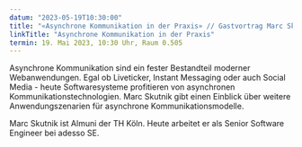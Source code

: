 ```yaml
---
datum: "2023-05-19T10:30:00"
title: "«Asynchrone Kommunikation in der Praxis» // Gastvortrag Marc Skutnik"
linkTitle: "Asynchrone Kommunikation in der Praxis"
termin: 19. Mai 2023, 10:30 Uhr, Raum 0.505
---
```


Asynchrone Kommunikation sind ein fester Bestandteil moderner Webanwendungen. Egal ob Liveticker, Instant Messaging oder auch Social Media - heute Softwaresysteme profitieren von asynchronen Kommunikationstechnologien. Marc Skutnik gibt einen Einblick über weitere Anwendungszenarien für asynchrone Kommunikationsmodelle. 

Marc Skutnik ist Almuni der TH Köln. Heute arbeitet er als Senior Software Engineer bei adesso SE. 